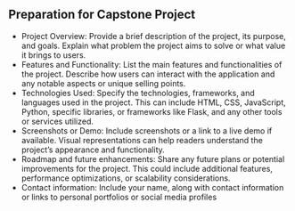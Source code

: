 ## Preparation for Capstone Project

- Project Overview:
 Provide a brief description of the project, its purpose, and goals. Explain what problem the project aims to solve or what value it brings to users.
- Features and Functionality:
List the main features and functionalities of the project. Describe how users can interact with the application and any notable aspects or unique selling points.
- Technologies Used:
Specify the technologies, frameworks, and languages used in the project. This can include HTML, CSS, JavaScript, Python, specific libraries, or frameworks like Flask, and any other tools or services utilized.
- Screenshots or Demo:
Include screenshots or a link to a live demo if available. Visual representations can help readers understand the project’s appearance and functionality.
- Roadmap and future enhancements:
Share any future plans or potential improvements for the project. This could include additional features, performance optimizations, or scalability considerations.
- Contact information:
Include your name, along with contact information or links to personal portfolios or social media profiles
